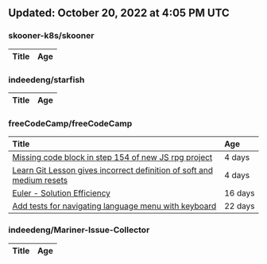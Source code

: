 ## Updated: October 20, 2022 at 4:05 PM UTC


### skooner-k8s/skooner
|**Title**|**Age**|
|:----|:----|


### indeedeng/starfish
|**Title**|**Age**|
|:----|:----|


### freeCodeCamp/freeCodeCamp
|**Title**|**Age**|
|:----|:----|
|[Missing code block in step 154 of new JS rpg project](https://github.com/freeCodeCamp/freeCodeCamp/issues/48087)|4&nbsp;days|
|[Learn Git Lesson gives incorrect definition of soft and medium resets](https://github.com/freeCodeCamp/freeCodeCamp/issues/48079)|4&nbsp;days|
|[Euler - Solution Efficiency ](https://github.com/freeCodeCamp/freeCodeCamp/issues/47824)|16&nbsp;days|
|[Add tests for navigating language menu with keyboard](https://github.com/freeCodeCamp/freeCodeCamp/issues/47649)|22&nbsp;days|


### indeedeng/Mariner-Issue-Collector
|**Title**|**Age**|
|:----|:----|